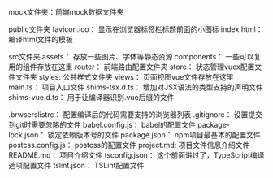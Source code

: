 mock文件夹：前端mock数据文件夹

public文件夹
    favicon.ico： 显示在浏览器标签栏标题前面的小图标
    index.html： 编译html文件的模板

src文件夹
    assets： 存放一些图片、字体等静态资源
    components： 一些可以复用的组件存放在这里
    router： 前端路由配置文件夹
    store： 状态管理vuex配置文件文件夹
    styles: 公共样式文件夹
    views： 页面视图vue文件存放在这里
    main.ts： 项目入口文件
    shims-tsx.d.ts： 增加对JSX语法的类型支持的声明文件
    shims-vue.d.ts： 用于让编译器识别.vue后缀的文件
    
.brwserslistrc： 配置编译后的代码需要支持的浏览器列表
.gitignore： 设置提交到git时需要忽略的文件
babel.config.js： babel的配置文件
package-lock.json： 锁定依赖版本号的文件
package.json： npm项目最基本的配置文件
postcss.config.js： postcss的配置文件
project.md: 项目文件信息介绍文件
README.md： 项目介绍文件
tsconfig.json： 这个前面讲过了，TypeScript编译选项配置文件
tslint.json： TSLint配置文件